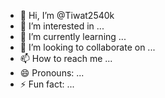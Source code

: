 - 👋 Hi, I’m @Tiwat2540k
- 👀 I’m interested in ...
- 🌱 I’m currently learning ...
- 💞️ I’m looking to collaborate on ...
- 📫 How to reach me ...
- 😄 Pronouns: ...
- ⚡ Fun fact: ...

<!---
Tiwat2540k/Tiwat2540k is a ✨ special ✨ repository because its `README.md` (this file) appears on your GitHub profile.
You can click the Preview link to take a look at your changes.
--->
